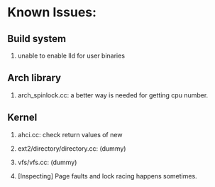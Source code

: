 # Known Issues:

## Build system
1. unable to enable lld for user binaries

## Arch library
1. arch_spinlock.cc: a better way is needed for getting cpu number.

## Kernel
1. ahci.cc: check return values of new
2. ext2/directory/directory.cc: (dummy)
3. vfs/vfs.cc: (dummy)

4. [Inspecting] Page faults and lock racing happens sometimes.
